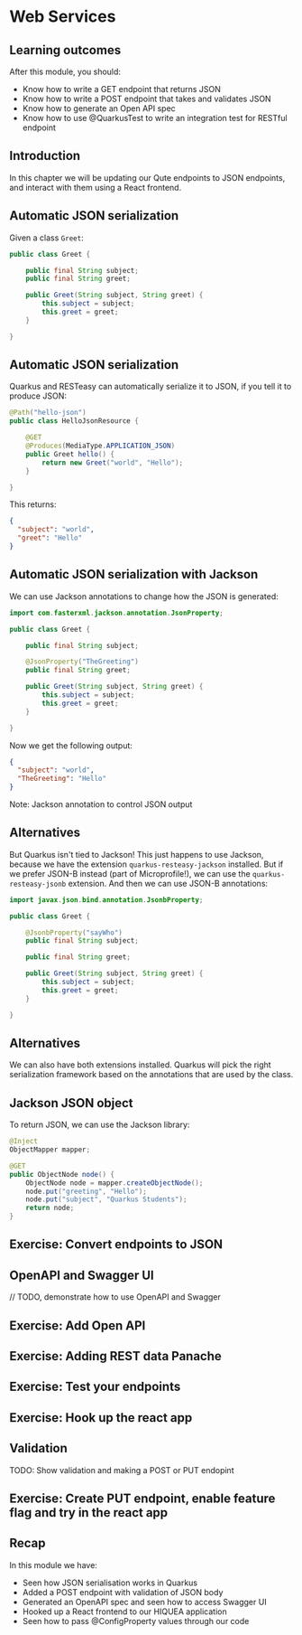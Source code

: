 # Web Services


## Learning outcomes

After this module, you should:
* Know how to write a GET endpoint that returns JSON
* Know how to write a POST endpoint that takes and validates JSON
* Know how to generate an Open API spec
* Know how to use @QuarkusTest to write an integration test for RESTful endpoint


## Introduction

In this chapter we will be updating our Qute endpoints to JSON endpoints, and interact with them using a React frontend.


## Automatic JSON serialization

Given a class `Greet`:

```java
public class Greet {

    public final String subject;
    public final String greet;

    public Greet(String subject, String greet) {
        this.subject = subject;
        this.greet = greet;
    }

}
```


## Automatic JSON serialization

Quarkus and RESTeasy can automatically serialize it to JSON, if you tell it to produce JSON:

```java
@Path("hello-json")
public class HelloJsonResource {

    @GET
    @Produces(MediaType.APPLICATION_JSON)
    public Greet hello() {
        return new Greet("world", "Hello");
    }

}
```

This returns:

```json
{
  "subject": "world",
  "greet": "Hello"
}
```


## Automatic JSON serialization with Jackson

We can use Jackson annotations to change how the JSON is generated:

```java [|1,7]|]
import com.fasterxml.jackson.annotation.JsonProperty;

public class Greet {

    public final String subject;

    @JsonProperty("TheGreeting")
    public final String greet;

    public Greet(String subject, String greet) {
        this.subject = subject;
        this.greet = greet;
    }

}
```

Now we get the following output:

```json
{
  "subject": "world",
  "TheGreeting": "Hello"
}
```

Note: Jackson annotation to control JSON output


## Alternatives

But Quarkus isn't tied to Jackson! This just happens to use Jackson, because we have the extension
`quarkus-resteasy-jackson` installed. But if we prefer JSON-B instead (part of Microprofile!), we can use
the `quarkus-resteasy-jsonb` extension. And then we can use JSON-B annotations:

```java
import javax.json.bind.annotation.JsonbProperty;

public class Greet {

    @JsonbProperty("sayWho")
    public final String subject;

    public final String greet;

    public Greet(String subject, String greet) {
        this.subject = subject;
        this.greet = greet;
    }

}
```


## Alternatives

We can also have both extensions installed. Quarkus will pick the right serialization framework based on the annotations
that are used by the class.


## Jackson JSON object


To return JSON, we can use the Jackson library:

```java
@Inject
ObjectMapper mapper;

@GET
public ObjectNode node() {
    ObjectNode node = mapper.createObjectNode();
    node.put("greeting", "Hello");
    node.put("subject", "Quarkus Students");
    return node;
}
```


<!-- .slide: data-background="#abcdef" -->
## Exercise: Convert endpoints to JSON


## OpenAPI and Swagger UI

// TODO, demonstrate how to use OpenAPI and Swagger


<!-- .slide: data-background="#abcdef" -->
## Exercise: Add Open API


<!-- .slide: data-background="#abcdef" -->
## Exercise: Adding REST data Panache


<!-- .slide: data-background="#abcdef" -->
## Exercise: Test your endpoints


<!-- .slide: data-background="#abcdef" -->
## Exercise: Hook up the react app


## Validation

TODO: Show validation and making a POST or PUT endopint


## Exercise: Create PUT endpoint, enable feature flag and try in the react app


## Recap

In this module we have:
* Seen how JSON serialisation works in Quarkus
* Added a POST endpoint with validation of JSON body
* Generated an OpenAPI spec and seen how to access Swagger UI
* Hooked up a React frontend to our HIQUEA application
* Seen how to pass @ConfigProperty values through our code

